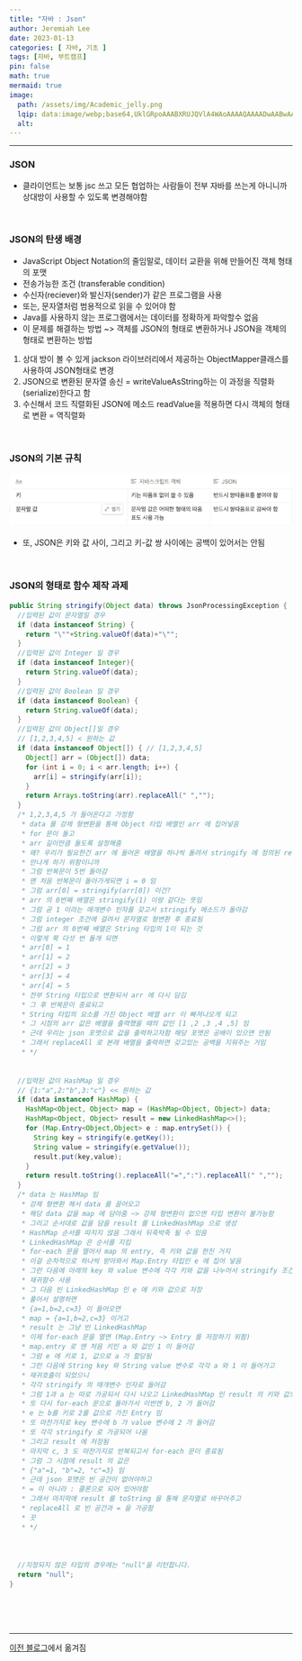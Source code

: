 ```yaml
---
title: "자바 : Json"
author: Jeremiah Lee
date: 2023-01-13
categories: [ 자바, 기초 ]
tags: [자바, 부트캠프]
pin: false
math: true
mermaid: true
image: 
  path: /assets/img/Academic_jelly.png
  lqip: data:image/webp;base64,UklGRpoAAABXRUJQVlA4WAoAAAAQAAAADwAABwAAQUxQSDIAAAARL0AmbZurmr57yyIiqE8oiG0bejIYEQTgqiDA9vqnsUSI6H+oAERp2HZ65qP/VIAWAFZQOCBCAAAA8AEAnQEqEAAIAAVAfCWkAALp8sF8rgRgAP7o9FDvMCkMde9PK7euH5M1m6VWoDXf2FkP3BqV0ZYbO6NA/VFIAAAA
  alt: 
---
```

***

### JSON
- 클라이언트는 보통 jsc 쓰고 모든 협업하는 사람들이 전부 자바를 쓰는게 아니니까 상대방이 사용할 수 있도록 변경해야함

<br>

### JSON의 탄생 배경
- JavaScript Object Notation의 줄임말로, 데이터 교환을 위해 만들어진 객체 형태의 포맷
- 전송가능한 조건 (transferable condition)
- 수신자(reciever)와 발신자(sender)가 같은 프로그램을 사용
- 또는, 문자열처럼 범용적으로 읽을 수 있어야 함
- Java를 사용하지 않는 프로그램에서는 데이터를 정확하게 파악할수 없음
- 이 문제를 해결하는 방법 ~> 객체를 JSON의 형태로 변환하거나 JSON을 객체의 형태로 변환하는 방법

1. 상대 방이 볼 수 있게 jackson 라이브러리에서 제공하는 ObjectMapper클래스를 사용하여 JSON형태로 변경
2. JSON으로 변환된 문자열 송신 = writeValueAsString하는 이 과정을 직렬화(serialize)한다고 함
3. 수신해서 코드 직렬화된 JSON에 메소드 readValue을 적용하면 다시 객체의 형태로 변환 = 역직렬화

<br>

### JSON의 기본 규칙

![](/assets/img/bootcamp/JSON_basic_rules.png)


- 또, JSON은 키와 값 사이, 그리고 키-값 쌍 사이에는 공백이 있어서는 안됨

<br>

### JSON의 형태로 함수 제작 과제

```java
public String stringify(Object data) throws JsonProcessingException {
  //입력된 값이 문자열일 경우
  if (data instanceof String) {
    return "\""+String.valueOf(data)+"\"";
  }
  //입력된 값이 Integer 일 경우
  if (data instanceof Integer){
    return String.valueOf(data);
  }
  //입력된 값이 Boolean 일 경우
  if (data instanceof Boolean) {
    return String.valueOf(data);
  }
  //입력된 값이 Object[]일 경우
  // [1,2,3,4,5] < 원하는 값
  if (data instanceof Object[]) { // [1,2,3,4,5]
    Object[] arr = (Object[]) data;
    for (int i = 0; i < arr.length; i++) {
      arr[i] = stringify(arr[i]);
    }
    return Arrays.toString(arr).replaceAll(" ","");
  }
  /* 1,2,3,4,5 가 들어온다고 가정함
   * data 를 강제 형변환을 통해 Object 타입 배열인 arr 에 집어넣음
   * for 문이 돌고
   * arr 길이만큼 돌도록 설정해줌
   * 왜? 우리가 필요한건 arr 에 들어온 배열을 하나씩 돌려서 stringify 에 정의된 return 문을
   * 만나게 하기 위함이니까
   * 그럼 반복문이 5번 돌아감
   * 맨 처음 반복문이 돌아가게되면 i = 0 임
   * 그럼 arr[0] = stringify(arr[0]) 이건?
   * arr 의 0번째 배열은 stringify(1) 이랑 같다는 뜻임
   * 그럼 곧 1 이라는 매개변수 인자를 갖고서 stringify 메소드가 돌아감
   * 그럼 integer 조건에 걸려서 문자열로 형변환 후 종료됨
   * 그럼 arr 의 0번째 배열은 String 타입의 1이 되는 것
   * 이렇게 쭉 다섯 번 돌개 되면
   * arr[0] = 1
   * arr[1] = 2
   * arr[2] = 3
   * arr[3] = 4
   * arr[4] = 5
   * 전부 String 타입으로 변환되서 arr 에 다시 담김
   * 그 후 반복문이 종료되고
   * String 타입의 요소를 가진 Object 배열 arr 이 빠져나오게 되고
   * 그 시점의 arr 값은 배열을 출력했을 때의 값인 [1 ,2 ,3 ,4 ,5] 임
   * 근데 우리는 json 포맷으로 값을 출력하고자함 해당 포맷은 공배이 있으면 안됨
   * 그래서 replaceAll 로 본래 배열을 출력하면 갖고있는 공백을 지워주는 거임
   * */


  //입력된 값이 HashMap 일 경우
  // {1:"a",2:"b",3:"c"} << 원하는 값
  if (data instanceof HashMap) {
    HashMap<Object, Object> map = (HashMap<Object, Object>) data;
    HashMap<Object, Object> result = new LinkedHashMap<>();
    for (Map.Entry<Object,Object> e : map.entrySet()) {
      String key = stringify(e.getKey());
      String value = stringify(e.getValue());
      result.put(key,value);
    }
    return result.toString().replaceAll("=",":").replaceAll(" ","");
  }
  /* data 는 HashMap 임
   * 강제 형변환 해서 data 를 끌어오고
   * 해당 data 값을 map 에 담아줌 ~> 강제 형변환이 없으면 타입 변환이 불가능함
   * 그리고 순서대로 값을 담을 result 를 LinkedHashMap 으로 생성
   * HashMap 순서를 따지지 않음 그래서 뒤죽박죽 될 수 있음
   * LinkedHashMap 은 순서를 지킴
   * for-each 문을 열어서 map 의 entry, 즉 키와 값을 한친 거지
   * 이걸 순차적으로 하나씩 받아와서 Map.Entry 타입인 e 에 집어 넣음
   * 그런 다음에 아래의 key 와 value 변수에 각각 키와 값을 나누어서 stringify 조건에 걸리게
   * 재귀함수 사용
   * 그 다음 빈 LinkedHashMap 인 e 에 키와 값으로 저장
   * 풀어서 설명하면
   * {a=1,b=2,c=3} 이 들어오면
   * map = {a=1,b=2,c=3} 이거고
   * result 는 그냥 빈 LinkedHashMap
   * 이제 for-each 문을 열면 (Map.Entry ~> Entry 를 저장하기 위함)
   * map.entry 로 맨 처음 키인 a 와 값인 1 이 들어감
   * 그럼 e 에 키로 1, 값으로 a 가 할당됨
   * 그런 다음에 String key 와 String value 변수로 각각 a 와 1 이 들어가고
   * 재귀호출이 되었으니
   * 각각 stringify 의 매개변수 인자로 들어감
   * 그럼 1과 a 는 따로 가공되서 다시 나오고 LinkedHashMap 인 result 의 키와 값으로 삽입됨
   * 또 다시 for-each 문으로 돌아가서 이번엔 b, 2 가 들어감
   * e 는 b를 키로 2를 값으로 가진 Entry 임
   * 또 마찬가지로 key 변수에 b 가 value 변수에 2 가 들어감
   * 또 각각 stringify 로 가공되어 나옴
   * 그리고 result 에 저장됨
   * 마지막 c, 3 도 마찬가지로 반복되고서 for-each 문이 종료됨
   * 그럼 그 시점에 result 의 값은
   * {"a"=1, "b"=2, "c"=3} 임
   * 근데 json 포맷은 빈 공간이 없어야하고
   * = 이 아니라 : 콜론으로 되어 있어야함
   * 그래서 마지막에 result 를 toString 을 통해 문자열로 바꾸어주고
   * replaceAll 로 빈 공간과 = 을 가공함
   * 끗
   * */



  //지정되지 않은 타입의 경우에는 "null"을 리턴합니다.
  return "null";
}
```

<br>
<br>
<br>

***

[이전 블로그](https://blog.naver.com/021skyfall/222983553290)에서 옮겨짐
